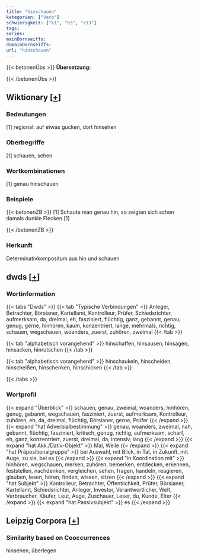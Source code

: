 ```yaml
---
title: "hinschauen"
kategorien: ["Verb"]
schwierigkeit: ["k1", "h3", "r13"]
tags:
series:
mainDornseiffs:
domainDornseiffs:
url: "hinschauen"
---
```


{{< betonenÜbs >}}
**Übersetzung:**  
  
{{< /betonenÜbs >}}

## Wiktionary [[+](https://de.wiktionary.org/wiki/hinschauen)]

### Bedeutungen
[1] regional: auf etwas gucken, dort hinsehen  

### Oberbegriffe
[1] schauen, sehen  

### Wortkombinationen
[1] genau hinschauen  

### Beispiele
{{< betonenZB >}}
[1] Schaute man genau hin, so zeigten sich schon damals dunkle Flecken.[1]  

{{< /betonenZB >}}
### Herkunft
Determinativkompositum aus hin und schauen  



## dwds [[+](https://www.dwds.de/wb/hinschauen)]

### Wortinformation
{{< tabs "Dwds" >}}
{{< tab "Typische Verbindungen" >}}
Anleger, Betrachter, Börsianer, Kartellamt, Kontrolleur, Prüfer, Schiedsrichter, aufmerksam, da, dreimal, eh, fasziniert, flüchtig, ganz, gebannt, genau, genug, gerne, hinhören, kaum, konzentriert, lange, mehrmals, richtig, schauen, wegschauen, woanders, zuerst, zuhören, zweimal
{{< /tab >}}

{{< tab "alphabetisch vorangehend" >}}
hinschaffen, hinsausen, hinsagen, hinsacken, hinrutschen
{{< /tab >}}

{{< tab "alphabetisch vorangehend" >}}
hinschaukeln, hinscheiden, hinscheißen, hinschenken, hinschicken
{{< /tab >}}

{{< /tabs >}}

### Wortprofil
{{< expand "Überblick" >}} schauen, genau, zweimal, woanders, hinhören, genug, gebannt, wegschauen, fasziniert, zuerst, aufmerksam, Kontrolleur, zuhören, eh, da, dreimal, flüchtig, Börsianer, gerne, Prüfer {{< /expand >}}
{{< expand "hat Adverbialbestimmung" >}} genau, woanders, zweimal, nah, gebannt, flüchtig, fasziniert, kritisch, genug, richtig, aufmerksam, scharf, eh, ganz, konzentriert, zuerst, dreimal, da, intensiv, lang {{< /expand >}}
{{< expand "hat Akk./Dativ-Objekt" >}} Mal, Weile {{< /expand >}}
{{< expand "hat Präpositionalgruppe" >}} bei Auswahl, mit Blick, in Tat, in Zukunft, mit Auge, zu sie, bei es {{< /expand >}}
{{< expand "in Koordination mit" >}} hinhören, wegschauen, merken, zuhören, bemerken, entdecken, erkennen, feststellen, nachdenken, vergleichen, sehen, fragen, handeln, reagieren, glauben, lesen, hören, finden, wissen, sitzen {{< /expand >}}
{{< expand "hat Subjekt" >}} Kontrolleur, Betrachter, Öffentlichkeit, Prüfer, Börsianer, Kartellamt, Schiedsrichter, Anleger, Investor, Verantwortlicher, Welt, Verbraucher, Käufer, Leut, Auge, Zuschauer, Leser, du, Kunde, Elter {{< /expand >}}
{{< expand "hat Passivsubjekt" >}} es {{< /expand >}}

## Leipzig Corpora [[+](https://corpora.uni-leipzig.de/en/res?word=hinschauen&corpusId=deu_newscrawl-public_2018)]


### Similarity based on Cooccurrences
hinsehen, überlegen

